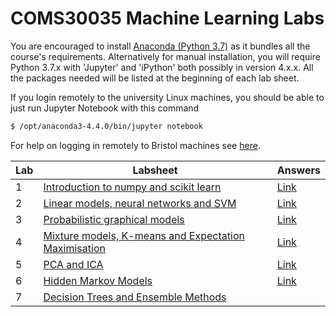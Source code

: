 # COMS30035 Machine Learning Labs

You are encouraged to install [Anaconda (Python 3.7)](https://www.anaconda.com/products/individual) as it bundles all the course's requirements.
Alternatively for manual installation, you will require Python 3.7.x with 'Jupyter' and 'iPython' both possibly in version 4.x.x. All the packages needed will be listed at the beginning of each lab sheet.

If you login remotely to the university Linux machines, you should be able to just run Jupyter Notebook with this command
```sh
$ /opt/anaconda3-4.4.0/bin/jupyter notebook
```

For help on logging in remotely to Bristol machines see [here](https://uob.sharepoint.com/sites/itservices/SitePages/teaching-remote-access.aspx).

| Lab | Labsheet | Answers |
|-----|----------|---------|
| 1   | [Introduction to numpy and scikit learn](lab1/lab1-intro_to_numpy_scikitlearn.ipynb) | [Link](lab1/lab1-intro_to_numpy_scikitlearn_answers.ipynb) |
| 2   | [Linear models, neural networks and SVM](lab2/lab2-linear_models_neural_nets_SVM.ipynb) | [Link](lab2/lab2-linear_models_neural_nets_SVM_answers.ipynb) |
| 3   | [Probabilistic graphical models](lab3/lab3-Bayesian_Networks_MCMC_PyMC3.ipynb) | [Link](lab3/lab3-Bayesian_Networks_MCMC_PyMC3_answers.ipynb) |
| 4   | [Mixture models, K-means and Expectation Maximisation](lab4/lab4-MixtureModels_K-means_Expectation-Maximisation.ipynb) | [Link](lab4/lab4-MixtureModels_K-means_Expectation-Maximisation_answers.ipynb) |
| 5   | [PCA and ICA](lab5/Lab5_PCA_and_ICA.ipynb) | [Link](lab5/Lab5_PCA_and_ICA_answers.ipynb) |
| 6   | [Hidden Markov Models](lab6/Lab_6_HMM.ipynb) | [Link](lab6/Lab_6_HMM_answers.ipynb) |
| 7   | [Decision Trees and Ensemble Methods](lab7/lab7-decision_trees_and_ensembles.ipynb) | |
